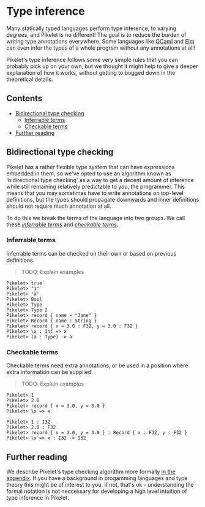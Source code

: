 # Type inference

Many statically typed languages perform type inference, to varying degrees, and
Pikelet is no different! The goal is to reduce the burden of writing type
annotations everywhere. Some languages like [OCaml](https://ocaml.org/) and
[Elm](http://elm-lang.org/) can even infer the types of a whole program without
any annotations at all!

Pikelet's type inference follows some very simple rules that you can probably
pick up on your own, but we thought it might help to give a deeper explanation
of how it works, without getting to bogged down in the theoretical details.

## Contents

- [Bidirectional type checking](#bidirectional-typechecking)
    - [Inferrable terms](#inferrable-terms)
    - [Checkable terms](#checkable-terms)
- [Further reading](#further-reading)

## Bidirectional type checking

Pikelet has a rather flexible type system that can have expressions embedded in
them, so we've opted to use an algorithm known as 'bidirectional type checking'
as a way to get a decent amount of inference while still remaining relatively
predictable to you, the programmer. This means that you may sometimes have to
write annotations on top-level definitions, but the types should propagate
downwards and inner definitions should not require much annotation at all.

To do this we break the terms of the language into two groups. We call these
[_inferrable terms_](#inferrable-terms) and [_checkable terms_](#checkable-terms).

### Inferrable terms

Inferrable terms can be checked on their own or based on previous definitions.

> TODO: Explain examples

```pikelet-repl
Pikelet> true
Pikelet> "1"
Pikelet> 'a'
Pikelet> Bool
Pikelet> Type
Pikelet> Type 2
Pikelet> record { name = "Jane" }
Pikelet> Record { name : String }
Pikelet> record { x = 3.0 : F32, y = 3.0 : F32 }
Pikelet> \x : Int => x
Pikelet> (a : Type) -> a
```

### Checkable terms

Checkable terms need extra annotations, or be used in a position where extra
information can be supplied.

> TODO: Explain examples

```pikelet-repl
Pikelet> 1
Pikelet> 2.0
Pikelet> record { x = 3.0, y = 3.0 }
Pikelet> \x => x
```

```pikelet-repl
Pikelet> 1 : I32
Pikelet> 2.0 : F32
Pikelet> record { x = 3.0, y = 3.0 } : Record { x : F32, y : F32 }
Pikelet> \x => x : I32 -> I32
```

## Further reading

We describe Pikelet's type checking algorithm more formally
[in the appendix](../appendix/theory). If you have a background in progamming
languages and type theory this might be of interest to you. If not, that's
ok - understanding the formal notation is not neccessary for developing a high
level intuition of type inference in Pikelet.

